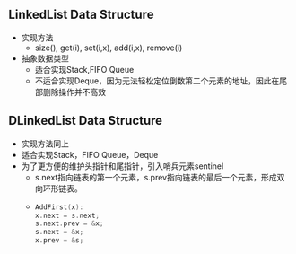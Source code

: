 ## LinkedList Data Structure
+ 实现方法
  + size(), get(i), set(i,x), add(i,x), remove(i)
+ 抽象数据类型
  + 适合实现Stack,FIFO Queue
  + 不适合实现Deque，因为无法轻松定位倒数第二个元素的地址，因此在尾部删除操作并不高效

## DLinkedList Data Structure
+ 实现方法同上
+ 适合实现Stack，FIFO Queue，Deque
+ 为了更方便的维护头指针和尾指针，引入哨兵元素sentinel
  + s.next指向链表的第一个元素，s.prev指向链表的最后一个元素，形成双向环形链表。
  + ```c++
    AddFirst(x):
    x.next = s.next;
    s.next.prev = &x;
    s.next = &x;
    x.prev = &s;
    ```

